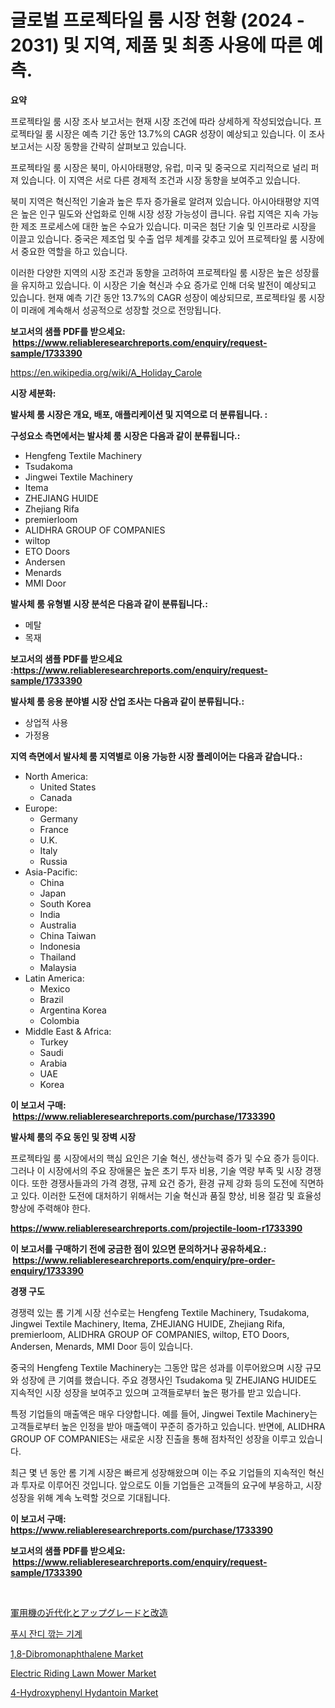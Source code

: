 <p><h1>글로벌 프로젝타일 룸 시장 현황 (2024 - 2031) 및 지역, 제품 및 최종 사용에 따른 예측.</h1></p><p><strong>요약</strong></p>
<p><p>프로젝타일 룸 시장 조사 보고서는 현재 시장 조건에 따라 상세하게 작성되었습니다. 프로젝타일 룸 시장은 예측 기간 동안 13.7%의 CAGR 성장이 예상되고 있습니다. 이 조사 보고서는 시장 동향을 간략히 살펴보고 있습니다.</p><p>프로젝타일 룸 시장은 북미, 아시아태평양, 유럽, 미국 및 중국으로 지리적으로 널리 퍼져 있습니다. 이 지역은 서로 다른 경제적 조건과 시장 동향을 보여주고 있습니다.</p><p>북미 지역은 혁신적인 기술과 높은 투자 증가율로 알려져 있습니다. 아시아태평양 지역은 높은 인구 밀도와 산업화로 인해 시장 성장 가능성이 큽니다. 유럽 지역은 지속 가능한 제조 프로세스에 대한 높은 수요가 있습니다. 미국은 첨단 기술 및 인프라로 시장을 이끌고 있습니다. 중국은 제조업 및 수출 업무 체계를 갖추고 있어 프로젝타일 룸 시장에서 중요한 역할을 하고 있습니다.</p><p>이러한 다양한 지역의 시장 조건과 동향을 고려하여 프로젝타일 룸 시장은 높은 성장률을 유지하고 있습니다. 이 시장은 기술 혁신과 수요 증가로 인해 더욱 발전이 예상되고 있습니다. 현재 예측 기간 동안 13.7%의 CAGR 성장이 예상되므로, 프로젝타일 룸 시장이 미래에 계속해서 성공적으로 성장할 것으로 전망됩니다.</p></p>
<p><strong>보고서의 샘플 PDF를 받으세요: &nbsp;<a href="https://www.reliableresearchreports.com/enquiry/request-sample/1733390">https://www.reliableresearchreports.com/enquiry/request-sample/1733390</a></strong></p>
<p><a href="https://en.wikipedia.org/wiki/A_Holiday_Carole">https://en.wikipedia.org/wiki/A_Holiday_Carole</a></p>
<p><strong>시장 세분화:</strong></p>
<p><strong> 발사체 룸 시장은 개요, 배포, 애플리케이션 및 지역으로 더 분류됩니다. :</strong></p>
<p><strong>구성요소 측면에서는 발사체 룸 시장은 다음과 같이 분류됩니다.:</strong></p>
<p><ul><li>Hengfeng Textile Machinery</li><li>Tsudakoma</li><li>Jingwei Textile Machinery</li><li>Itema</li><li>ZHEJIANG HUIDE</li><li>Zhejiang Rifa</li><li>premierloom</li><li>ALIDHRA GROUP OF COMPANIES</li><li>wiltop</li><li>ETO Doors</li><li>Andersen</li><li>Menards</li><li>MMI Door</li></ul></p>
<p><strong> 발사체 룸 유형별 시장 분석은 다음과 같이 분류됩니다.:</strong></p>
<p><ul><li>메탈</li><li>목재</li></ul></p>
<p><strong>보고서의 샘플 PDF를 받으세요 :<a href="https://www.reliableresearchreports.com/enquiry/request-sample/1733390">https://www.reliableresearchreports.com/enquiry/request-sample/1733390</a></strong></p>
<p><strong> 발사체 룸 응용 분야별 시장 산업 조사는 다음과 같이 분류됩니다.:</strong></p>
<p><ul><li>상업적 사용</li><li>가정용</li></ul></p>
<p><strong>지역 측면에서 발사체 룸 지역별로 이용 가능한 시장 플레이어는 다음과 같습니다.:</strong></p>
<p><ul>
    <li>
        North America:
        <ul>
            <li>United States</li>
            <li>Canada</li>
        </ul>
    </li>
    <li>
        Europe:
        <ul>
            <li>Germany</li>
            <li>France</li>
            <li>U.K.</li>
            <li>Italy</li>
            <li>Russia</li>
        </ul>
    </li>
    <li>
        Asia-Pacific:
        <ul>
            <li>China</li>
            <li>Japan</li>
            <li>South Korea</li>
            <li>India</li>
            <li>Australia</li>
            <li>China Taiwan</li>
            <li>Indonesia</li>
            <li>Thailand</li>
            <li>Malaysia</li>
        </ul>
    </li>
    <li>
        Latin America:
        <ul>
            <li>Mexico</li>
            <li>Brazil</li>
            <li>Argentina Korea</li>
            <li>Colombia</li>
        </ul>
    </li>
    <li>
        Middle East & Africa:
        <ul>
            <li>Turkey</li>
            <li>Saudi</li>
            <li>Arabia</li>
            <li>UAE</li>
            <li>Korea</li>
        </ul>
    </li>
    </ul></p>
<p><strong>이 보고서 구매: &nbsp;<a href="https://www.reliableresearchreports.com/purchase/1733390">https://www.reliableresearchreports.com/purchase/1733390</a></strong></p>
<p><strong>발사체 룸의 주요 동인 및 장벽 시장</strong></p>
<p><p>프로젝타일 룸 시장에서의 핵심 요인은 기술 혁신, 생산능력 증가 및 수요 증가 등이다. 그러나 이 시장에서의 주요 장애물은 높은 초기 투자 비용, 기술 역량 부족 및 시장 경쟁이다. 또한 경쟁사들과의 가격 경쟁, 규제 요건 증가, 환경 규제 강화 등의 도전에 직면하고 있다. 이러한 도전에 대처하기 위해서는 기술 혁신과 품질 향상, 비용 절감 및 효율성 향상에 주력해야 한다.</p></p>
<p><strong><a href="https://www.reliableresearchreports.com/projectile-loom-r1733390">https://www.reliableresearchreports.com/projectile-loom-r1733390</a></strong></p>
<p><strong>이 보고서를 구매하기 전에 궁금한 점이 있으면 문의하거나 공유하세요.: &nbsp;<a href="https://www.reliableresearchreports.com/enquiry/pre-order-enquiry/1733390">https://www.reliableresearchreports.com/enquiry/pre-order-enquiry/1733390</a></strong></p>
<p><strong>경쟁 구도</strong></p>
<p><p>경쟁력 있는 롬 기계 시장 선수로는 Hengfeng Textile Machinery, Tsudakoma, Jingwei Textile Machinery, Itema, ZHEJIANG HUIDE, Zhejiang Rifa, premierloom, ALIDHRA GROUP OF COMPANIES, wiltop, ETO Doors, Andersen, Menards, MMI Door 등이 있습니다. </p><p>중국의 Hengfeng Textile Machinery는 그동안 많은 성과를 이루어왔으며 시장 규모와 성장에 큰 기여를 했습니다. 주요 경쟁사인 Tsudakoma 및 ZHEJIANG HUIDE도 지속적인 시장 성장을 보여주고 있으며 고객들로부터 높은 평가를 받고 있습니다.</p><p>특정 기업들의 매출액은 매우 다양합니다. 예를 들어, Jingwei Textile Machinery는 고객들로부터 높은 인정을 받아 매출액이 꾸준히 증가하고 있습니다. 반면에, ALIDHRA GROUP OF COMPANIES는 새로운 시장 진출을 통해 점차적인 성장을 이루고 있습니다. </p><p>최근 몇 년 동안 롬 기계 시장은 빠르게 성장해왔으며 이는 주요 기업들의 지속적인 혁신과 투자로 이루어진 것입니다. 앞으로도 이들 기업들은 고객들의 요구에 부응하고, 시장 성장을 위해 계속 노력할 것으로 기대됩니다.</p></p>
<p><strong>이 보고서 구매: &nbsp; <a href="https://www.reliableresearchreports.com/purchase/1733390">https://www.reliableresearchreports.com/purchase/1733390</a></strong></p>
<p><strong>보고서의 샘플 PDF를 받으세요: &nbsp;<a href="https://www.reliableresearchreports.com/enquiry/request-sample/1733390">https://www.reliableresearchreports.com/enquiry/request-sample/1733390</a></strong><strong></strong></p>
<p>&nbsp;</p>
<p><p><a href="https://github.com/DanykaKilback/Market-Research-Report-List-2/blob/main/8449530183132.md">軍用機の近代化とアップグレードと改造</a></p><p><a href="https://github.com/LuckeyCorbin/Market-Research-Report-List-1/blob/main/7285678185747.md">푸시 잔디 깎는 기계</a></p><p><a href="https://github.com/niyotibauri9/Market-Research-Report-List-1/blob/main/18-dibromonaphthalene-market.md">1,8-Dibromonaphthalene Market</a></p><p><a href="https://www.linkedin.com/pulse/global-electric-riding-lawn-mower-industry-types-applications-jcqze?trackingId=0iGhUUE5l77NaoHyS2FFmA%3D%3D">Electric Riding Lawn Mower Market</a></p><p><a href="https://github.com/KavonHansen645/Market-Research-Report-List-1/blob/main/4-hydroxyphenyl-hydantoin-market.md">4-Hydroxyphenyl Hydantoin Market</a></p></p>